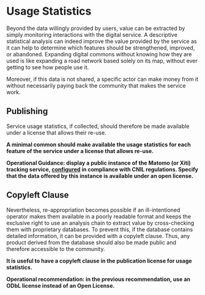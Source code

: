 # Usage Statistics

Beyond the data willingly provided by users, value can be extracted by simply monitoring interactions with the digital service. A descriptive statistical analysis can indeed improve the value provided by the service as it can help to determine which features should be strengthened, improved, or abandoned. Expanding digital commons without knowing how they are used is like expanding a road network based solely on its map, without ever getting to see how people use it.

Moreover, if this data is not shared, a specific actor can make money from it without necessarily paying back the community that makes the service work.

## Publishing

Service usage statistics, if collected, should therefore be made available under a license that allows their re-use.

**A minimal common should make available the usage statistics for each feature of the service under a license that allows re-use.**

**Operational Guidance: display a public instance of the Matomo (or Xiti) tracking service, **[**configured**](https://www.cnil.fr/fr/solutions-pour-la-mesure-daudience)** in compliance with CNIL regulations. Specify that the data offered by this instance is available under an open license.**

## Copyleft Clause <a href="open-stats-sharing" id="open-stats-sharing"></a>

Nevertheless, re-appropriation becomes possible if an ill-intentioned operator makes them available in a poorly readable format and keeps the exclusive right to use an analysis chain to extract value by cross-checking them with proprietary databases. To prevent this, if the database contains detailed information, it can be provided with a copyleft clause. Thus, any product derived from the database should also be made public and therefore accessible to the community.

**It is useful to have a copyleft clause in the publication license for usage statistics.**

**Operational recommendation: in the previous recommendation, use an ODbL license instead of an Open License.**
